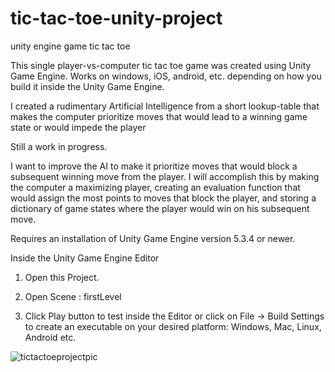 # tic-tac-toe-unity-project
unity engine game tic tac toe

This single player-vs-computer tic tac toe game was created using Unity Game Engine. Works on windows,  iOS, android,  etc. depending on how you build it inside the Unity Game Engine.

I created a rudimentary Artificial Intelligence from a short lookup-table that makes the computer prioritize moves that would lead to a winning game state or would impede the player

Still a work in progress.

I want to improve the AI to make it prioritize moves that would block a subsequent winning move from the player. I will accomplish this by making the computer a maximizing player, creating an evaluation function that would assign the most points to moves that block the player, and storing a dictionary of game states where the player would win on his subsequent move.

Requires an installation of Unity Game Engine version 5.3.4 or newer.

Inside the Unity Game Engine Editor

1. Open this Project.

2. Open Scene : firstLevel

3. Click Play button to test inside the Editor or click on File -> Build Settings to create an executable on your desired platform: Windows, Mac, Linux, Android etc.

![tictactoeprojectpic](https://cloud.githubusercontent.com/assets/18449651/25506004/6ccb41fa-2b72-11e7-806a-459761a9e7e6.jpg)

